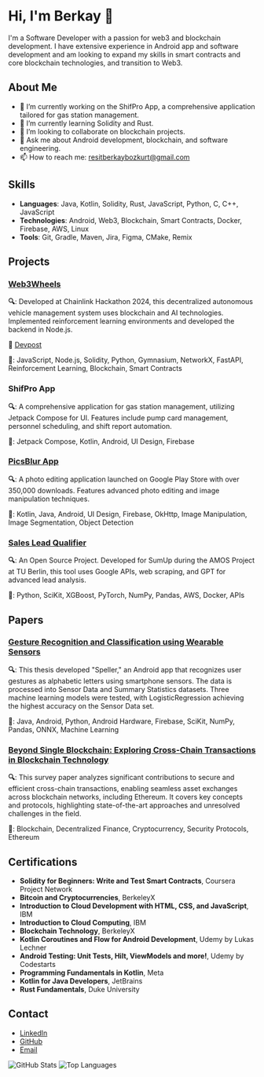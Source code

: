 # Hi, I'm Berkay 👋

I'm a Software Developer with a passion for web3 and blockchain development. I have extensive experience in Android app and software development and am looking to expand my skills in smart contracts and core blockchain technologies, and transition to Web3.

## About Me

- 🔭 I’m currently working on the ShifPro App, a comprehensive application tailored for gas station management.
- 🌱 I’m currently learning Solidity and Rust.
- 👯 I’m looking to collaborate on blockchain projects.
- 💬 Ask me about Android development, blockchain, and software engineering.
- 📫 How to reach me: [resitberkaybozkurt@gmail.com](mailto:resitberkaybozkurt@gmail.com)

## Skills

- **Languages**: Java, Kotlin, Solidity, Rust, JavaScript, Python, C, C++, JavaScript
- **Technologies**: Android, Web3, Blockchain, Smart Contracts, Docker, Firebase, AWS, Linux
- **Tools**: Git, Gradle, Maven, Jira, Figma, CMake, Remix

## Projects

### [Web3Wheels](https://github.com/ZhectorSM/web3-wheels-app)
**🔍**: Developed at Chainlink Hackathon 2024, this decentralized autonomous vehicle management system uses blockchain and AI technologies. Implemented reinforcement learning environments and developed the backend in Node.js.

**🚀** [Devpost](https://devpost.com/software/web3wheels)

**🔭**: JavaScript, Node.js, Solidity, Python, Gymnasium, NetworkX, FastAPI, Reinforcement Learning, Blockchain, Smart Contracts

### ShifPro App
**🔍**: A comprehensive application for gas station management, utilizing Jetpack Compose for UI. Features include pump card management, personnel scheduling, and shift report automation.

**🔭**: Jetpack Compose, Kotlin, Android, UI Design, Firebase

### [PicsBlur App](https://play.google.com/store/apps/details?id=helikanon.photo.editor.photoblur&hl=en&gl=US)
**🔍**: A photo editing application launched on Google Play Store with over 350,000 downloads. Features advanced photo editing and image manipulation techniques.

**🔭**: Kotlin, Java, Android, UI Design, Firebase, OkHttp, Image Manipulation, Image Segmentation, Object Detection

### [Sales Lead Qualifier](https://github.com/amosproj/amos2023ws06-sales-lead-qualifier)
**🔍**: An Open Source Project. Developed for SumUp during the AMOS Project at TU Berlin, this tool uses Google APIs, web scraping, and GPT for advanced lead analysis.

**🔭**: Python, SciKit, XGBoost, PyTorch, NumPy, Pandas, AWS, Docker, APIs

## Papers

### [Gesture Recognition and Classification using Wearable Sensors](https://drive.google.com/file/d/1WfSnu2OfTXw9LAHDwLaoISJlL6RSttBF/view?usp=sharing)
**🔍**: This thesis developed "Speller," an Android app that recognizes user gestures as alphabetic letters using smartphone sensors. The data is processed into Sensor Data and Summary Statistics datasets. Three machine learning models were tested, with LogisticRegression achieving the highest accuracy on the Sensor Data set.

**🔭**: Java, Android, Python, Android Hardware, Firebase, SciKit, NumPy, Pandas, ONNX, Machine Learning

### [Beyond Single Blockchain: Exploring Cross-Chain Transactions in Blockchain Technology](https://drive.google.com/file/d/1IAwp2FN58ywzrylxcAmwNb6iunX5Cjzm/view?usp=sharing)
**🔍**: This survey paper analyzes significant contributions to secure and efficient cross-chain transactions, enabling seamless asset exchanges across blockchain networks, including Ethereum. It covers key concepts and protocols, highlighting state-of-the-art approaches and unresolved challenges in the field.

**🔭**: Blockchain, Decentralized Finance, Cryptocurrency, Security Protocols, Ethereum

## Certifications

- **Solidity for Beginners: Write and Test Smart Contracts**, Coursera Project Network
- **Bitcoin and Cryptocurrencies**, BerkeleyX
- **Introduction to Cloud Development with HTML, CSS, and JavaScript**, IBM
- **Introduction to Cloud Computing**, IBM
- **Blockchain Technology**, BerkeleyX
- **Kotlin Coroutines and Flow for Android Development**, Udemy by Lukas Lechner
- **Android Testing: Unit Tests, Hilt, ViewModels and more!**, Udemy by Codestarts
- **Programming Fundamentals in Kotlin**, Meta
- **Kotlin for Java Developers**, JetBrains
- **Rust Fundamentals**, Duke University

## Contact

- [LinkedIn](https://www.linkedin.com/in/resit-berkay-bozkurt)
- [GitHub](https://github.com/rbbozkurt)
- [Email](mailto:resitberkaybozkurt@gmail.com)

![GitHub Stats](https://github-readme-stats.vercel.app/api?username=rbbozkurt&show_icons=true)
![Top Languages](https://github-readme-stats.vercel.app/api/top-langs/?username=rbbozkurt&layout=compact)
